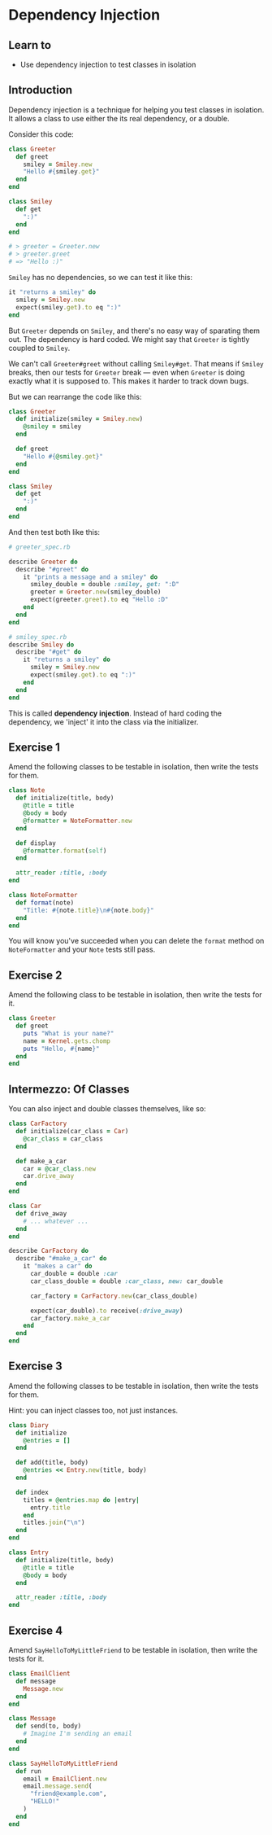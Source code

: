 Dependency Injection
====================

## Learn to

* Use dependency injection to test classes in isolation

## Introduction

Dependency injection is a technique for helping you test classes in isolation. It allows a class to use either the its real dependency, or a double.

Consider this code:

```ruby
class Greeter
  def greet
    smiley = Smiley.new
    "Hello #{smiley.get}"
  end
end

class Smiley
  def get
    ":)"
  end
end

# > greeter = Greeter.new
# > greeter.greet
# => "Hello :)"
```

`Smiley` has no dependencies, so we can test it like this:

```ruby
it "returns a smiley" do
  smiley = Smiley.new
  expect(smiley.get).to eq ":)"
end
```

But `Greeter` depends on `Smiley`, and there's no easy way of sparating them out. The dependency is hard coded. We might say that `Greeter` is tightly coupled to `Smiley`.

We can't call `Greeter#greet` without calling `Smiley#get`. That means if `Smiley` breaks, then our tests for `Greeter` break — even when `Greeter` is doing exactly what it is supposed to. This makes it harder to track down bugs.

But we can rearrange the code like this:

```ruby
class Greeter
  def initialize(smiley = Smiley.new)
    @smiley = smiley
  end

  def greet
    "Hello #{@smiley.get}"
  end
end

class Smiley
  def get
    ":)"
  end
end
```

And then test both like this:

```ruby
# greeter_spec.rb

describe Greeter do
  describe "#greet" do
    it "prints a message and a smiley" do
      smiley_double = double :smiley, get: ":D"
      greeter = Greeter.new(smiley_double)
      expect(greeter.greet).to eq "Hello :D"
    end
  end
end

# smiley_spec.rb
describe Smiley do
  describe "#get" do
    it "returns a smiley" do
      smiley = Smiley.new
      expect(smiley.get).to eq ":)"
    end
  end
end
```

This is called **dependency injection**. Instead of hard coding the dependency, we 'inject' it into the class via the initializer.

## Exercise 1

Amend the following classes to be testable in isolation, then write the tests for them.

```ruby
class Note
  def initialize(title, body)
    @title = title
    @body = body
    @formatter = NoteFormatter.new
  end

  def display
    @formatter.format(self)
  end

  attr_reader :title, :body
end

class NoteFormatter
  def format(note)
    "Title: #{note.title}\n#{note.body}"
  end
end
```

You will know you've succeeded when you can delete the `format` method on `NoteFormatter` and your `Note` tests still pass.

## Exercise 2

Amend the following class to be testable in isolation, then write the tests for it.

```ruby
class Greeter
  def greet
    puts "What is your name?"
    name = Kernel.gets.chomp
    puts "Hello, #{name}"
  end
end
```

## Intermezzo: Of Classes

You can also inject and double classes themselves, like so:

```ruby
class CarFactory
  def initialize(car_class = Car)
    @car_class = car_class
  end

  def make_a_car
    car = @car_class.new
    car.drive_away
  end
end

class Car
  def drive_away
    # ... whatever ...
  end
end

describe CarFactory do
  describe "#make_a_car" do
    it "makes a car" do
      car_double = double :car
      car_class_double = double :car_class, new: car_double

      car_factory = CarFactory.new(car_class_double)

      expect(car_double).to receive(:drive_away)
      car_factory.make_a_car
    end
  end
end
```

## Exercise 3

Amend the following classes to be testable in isolation, then write the tests for them.

Hint: you can inject classes too, not just instances.

```ruby
class Diary
  def initialize
    @entries = []
  end

  def add(title, body)
    @entries << Entry.new(title, body)
  end

  def index
    titles = @entries.map do |entry|
      entry.title
    end
    titles.join("\n")
  end
end

class Entry
  def initialize(title, body)
    @title = title
    @body = body
  end

  attr_reader :title, :body
end
```

## Exercise 4

Amend `SayHelloToMyLittleFriend` to be testable in isolation, then write the tests for it.

```ruby
class EmailClient
  def message
    Message.new
  end
end

class Message
  def send(to, body)
    # Imagine I'm sending an email
  end
end

class SayHelloToMyLittleFriend
  def run
    email = EmailClient.new
    email.message.send(
      "friend@example.com",
      "HELLO!"
    )
  end
end
```
